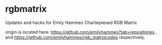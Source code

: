 # rgbmatrix
Updates and hacks for Emily Hammes Charlieplexed RGB Matrix 

origin is located here: https://github.com/emilyhammes?tab=repositories , 
and https://github.com/emilyhammes/rgb_matrixcodes respectively.
